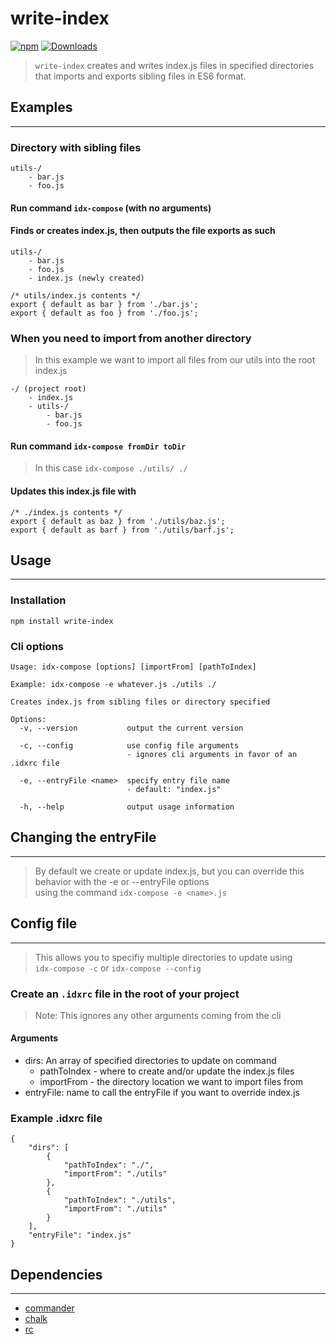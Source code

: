 # write-index

[![npm](https://badge.fury.io/js/%2Fwrite-index.svg)](https://badge.fury.io/js/%2Fwrite-index)
[![Downloads](https://img.shields.io/npm/dw/write-index.svg)](https://img.shields.io/npm/dw/write-index)

> `write-index` creates and writes index.js files in specified directories that imports and exports sibling files in ES6 format.

## Examples

---

### Directory with sibling files

```shell
utils-/
    - bar.js
    - foo.js
```

#### Run command `idx-compose` (with no arguments)

#### Finds or creates index.js, then outputs the file exports as such

```shell
utils-/
    - bar.js
    - foo.js
    - index.js (newly created)

/* utils/index.js contents */
export { default as bar } from './bar.js';
export { default as foo } from './foo.js';
```

### When you need to import from another directory

 > In this example we want to import all files from our utils into the root index.js

```shell
-/ (project root)
    - index.js
    - utils-/
        - bar.js
        - foo.js
```

#### Run command `idx-compose fromDir toDir`

> In this case `idx-compose ./utils/ ./`

#### Updates this index.js file with

```shell
/* ./index.js contents */
export { default as baz } from './utils/baz.js';
export { default as barf } from './utils/barf.js';
```

## Usage

---

### Installation

```shell
npm install write-index
```

### Cli options

```shell
Usage: idx-compose [options] [importFrom] [pathToIndex]

Example: idx-compose -e whatever.js ./utils ./

Creates index.js from sibling files or directory specified

Options:
  -v, --version           output the current version

  -c, --config            use config file arguments
                          - ignores cli arguments in favor of an .idxrc file

  -e, --entryFile <name>  specify entry file name
                          - default: "index.js"

  -h, --help              output usage information
```

## Changing the entryFile

---

> By default we create or update index.js, but you can override this behavior with the -e or --entryFile options \
using the command `idx-compose -e <name>.js`

## Config file

---

> This allows you to specifiy multiple directories to update using \
`idx-compose -c` or `idx-compose --config`

### Create an `.idxrc` file in the root of your project

> Note: This ignores any other arguments coming from the cli

#### Arguments

- dirs: An array of specified directories to update on command
  - pathToIndex - where to create and/or update the index.js files
  - importFrom - the directory location we want to import files from
- entryFile: name to call the entryFile if you want to override index.js

### Example .idxrc file

```shell
{
    "dirs": [
        {
            "pathToIndex": "./",
            "importFrom": "./utils"
        },
        {
            "pathToIndex": "./utils",
            "importFrom": "./utils"
        }
    ],
    "entryFile": "index.js"
}
```

## Dependencies

---

- [commander](https://www.npmjs.com/package/commander)
- [chalk](https://www.npmjs.com/package/chalk)
- [rc](https://www.npmjs.com/package/rc)
